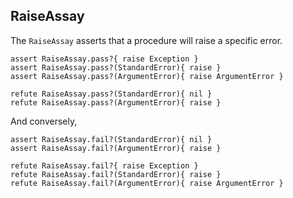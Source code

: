 ## RaiseAssay

The `RaiseAssay` asserts that a procedure will raise a specific error.

    assert RaiseAssay.pass?{ raise Exception }
    assert RaiseAssay.pass?(StandardError){ raise }
    assert RaiseAssay.pass?(ArgumentError){ raise ArgumentError }

    refute RaiseAssay.pass?(StandardError){ nil }
    refute RaiseAssay.pass?(ArgumentError){ raise }

And conversely,

    assert RaiseAssay.fail?(StandardError){ nil }
    assert RaiseAssay.fail?(ArgumentError){ raise }

    refute RaiseAssay.fail?{ raise Exception }
    refute RaiseAssay.fail?(StandardError){ raise }
    refute RaiseAssay.fail?(ArgumentError){ raise ArgumentError }

